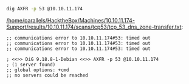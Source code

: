 ```bash
dig AXFR -p 53 @10.10.11.174
```

[/home/parallels/HacktheBox/Machines/10.10.11.174-Support/results/10.10.11.174/scans/tcp53/tcp_53_dns_zone-transfer.txt](file:///home/parallels/HacktheBox/Machines/10.10.11.174-Support/results/10.10.11.174/scans/tcp53/tcp_53_dns_zone-transfer.txt):

```
;; communications error to 10.10.11.174#53: timed out
;; communications error to 10.10.11.174#53: timed out
;; communications error to 10.10.11.174#53: timed out

; <<>> DiG 9.18.8-1-Debian <<>> AXFR -p 53 @10.10.11.174
; (1 server found)
;; global options: +cmd
;; no servers could be reached



```
